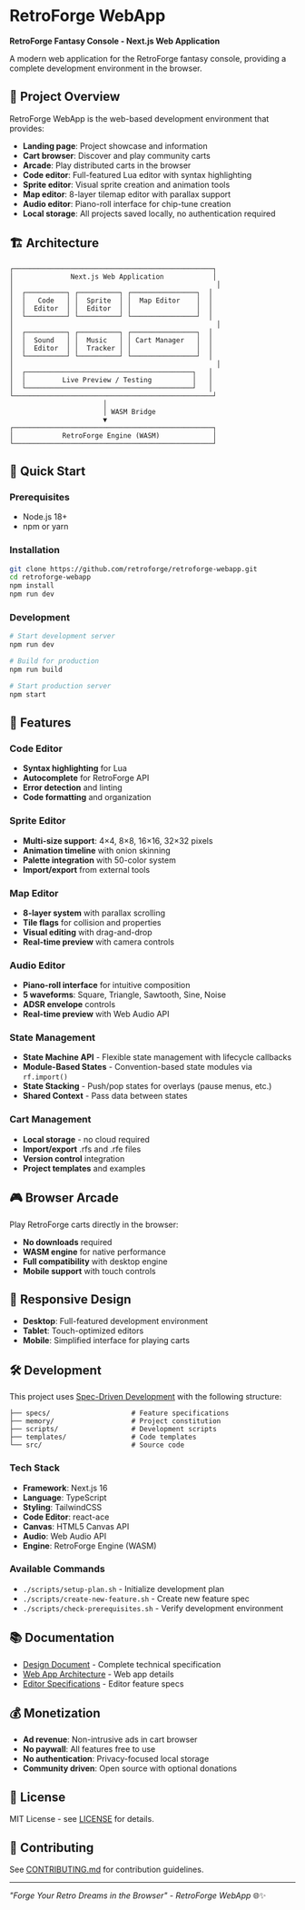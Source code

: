 # RetroForge WebApp

**RetroForge Fantasy Console - Next.js Web Application**

A modern web application for the RetroForge fantasy console, providing a complete development environment in the browser.

## 🎯 Project Overview

RetroForge WebApp is the web-based development environment that provides:

- **Landing page**: Project showcase and information
- **Cart browser**: Discover and play community carts
- **Arcade**: Play distributed carts in the browser
- **Code editor**: Full-featured Lua editor with syntax highlighting
- **Sprite editor**: Visual sprite creation and animation tools
- **Map editor**: 8-layer tilemap editor with parallax support
- **Audio editor**: Piano-roll interface for chip-tune creation
- **Local storage**: All projects saved locally, no authentication required

## 🏗️ Architecture

```
┌─────────────────────────────────────────────────┐
│              Next.js Web Application            │
│                                                  │
│  ┌──────────┐ ┌──────────┐ ┌────────────────┐  │
│  │   Code   │ │  Sprite  │ │  Map Editor    │  │
│  │  Editor  │ │  Editor  │ │                │  │
│  └──────────┘ └──────────┘ └────────────────┘  │
│                                                  │
│  ┌──────────┐ ┌──────────┐ ┌────────────────┐  │
│  │  Sound   │ │  Music   │ │ Cart Manager   │  │
│  │  Editor  │ │  Tracker │ │                │  │
│  └──────────┘ └──────────┘ └────────────────┘  │
│                                                  │
│  ┌─────────────────────────────────────────┐   │
│  │         Live Preview / Testing          │   │
│  └─────────────────────────────────────────┘   │
└─────────────────────────────────────────────────┘
                       │
                       │ WASM Bridge
                       ▼
┌─────────────────────────────────────────────────┐
│            RetroForge Engine (WASM)             │
└─────────────────────────────────────────────────┘
```

## 🚀 Quick Start

### Prerequisites

- Node.js 18+
- npm or yarn

### Installation

```bash
git clone https://github.com/retroforge/retroforge-webapp.git
cd retroforge-webapp
npm install
npm run dev
```

### Development

```bash
# Start development server
npm run dev

# Build for production
npm run build

# Start production server
npm start
```

## 🎨 Features

### Code Editor
- **Syntax highlighting** for Lua
- **Autocomplete** for RetroForge API
- **Error detection** and linting
- **Code formatting** and organization

### Sprite Editor
- **Multi-size support**: 4×4, 8×8, 16×16, 32×32 pixels
- **Animation timeline** with onion skinning
- **Palette integration** with 50-color system
- **Import/export** from external tools

### Map Editor
- **8-layer system** with parallax scrolling
- **Tile flags** for collision and properties
- **Visual editing** with drag-and-drop
- **Real-time preview** with camera controls

### Audio Editor
- **Piano-roll interface** for intuitive composition
- **5 waveforms**: Square, Triangle, Sawtooth, Sine, Noise
- **ADSR envelope** controls
- **Real-time preview** with Web Audio API

### State Management
- **State Machine API** - Flexible state management with lifecycle callbacks
- **Module-Based States** - Convention-based state modules via `rf.import()`
- **State Stacking** - Push/pop states for overlays (pause menus, etc.)
- **Shared Context** - Pass data between states

### Cart Management
- **Local storage** - no cloud required
- **Import/export** .rfs and .rfe files
- **Version control** integration
- **Project templates** and examples

## 🎮 Browser Arcade

Play RetroForge carts directly in the browser:

- **No downloads** required
- **WASM engine** for native performance
- **Full compatibility** with desktop engine
- **Mobile support** with touch controls

## 📱 Responsive Design

- **Desktop**: Full-featured development environment
- **Tablet**: Touch-optimized editors
- **Mobile**: Simplified interface for playing carts

## 🛠️ Development

This project uses [Spec-Driven Development](https://github.com/github/spec-kit) with the following structure:

```
├── specs/                    # Feature specifications
├── memory/                   # Project constitution
├── scripts/                  # Development scripts
├── templates/                # Code templates
└── src/                      # Source code
```

### Tech Stack

- **Framework**: Next.js 16
- **Language**: TypeScript
- **Styling**: TailwindCSS
- **Code Editor**: react-ace
- **Canvas**: HTML5 Canvas API
- **Audio**: Web Audio API
- **Engine**: RetroForge Engine (WASM)

### Available Commands

- `./scripts/setup-plan.sh` - Initialize development plan
- `./scripts/create-new-feature.sh` - Create new feature spec
- `./scripts/check-prerequisites.sh` - Verify development environment

## 📚 Documentation

- [Design Document](../design/RETROFORGE_DESIGN.md) - Complete technical specification
- [Web App Architecture](../design/RETROFORGE_WEBAPP_ARCHITECTURE.md) - Web app details
- [Editor Specifications](../design/RETROFORGE_EDITORS.md) - Editor feature specs

## 💰 Monetization

- **Ad revenue**: Non-intrusive ads in cart browser
- **No paywall**: All features free to use
- **No authentication**: Privacy-focused local storage
- **Community driven**: Open source with optional donations

## 📄 License

MIT License - see [LICENSE](LICENSE) for details.

## 🤝 Contributing

See [CONTRIBUTING.md](CONTRIBUTING.md) for contribution guidelines.

---

*"Forge Your Retro Dreams in the Browser" - RetroForge WebApp* 🌐✨

